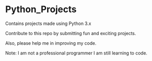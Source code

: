 # Python_Projects

Contains projects made using Python 3.x

Contribute to this repo by submitting fun and exciting projects.

Also, please help me in improving my code.

Note: I am not a professional programmer I am still learning to code.
